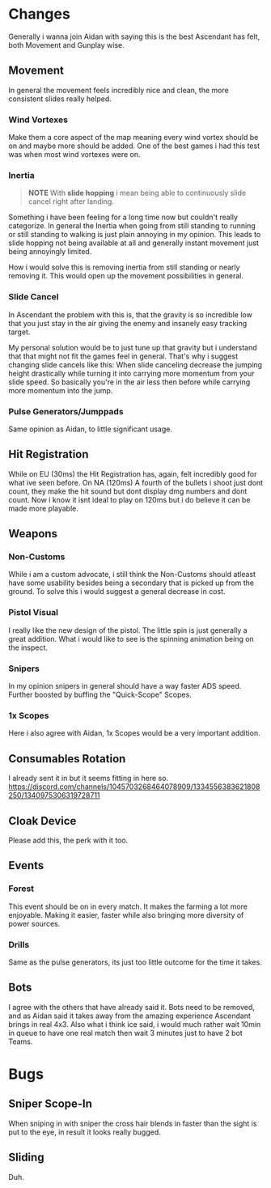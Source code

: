 # Changes
Generally i wanna join Aidan with saying this is the best Ascendant has felt, both Movement and Gunplay wise.

## Movement
In general the movement feels incredibly nice and clean, the more consistent slides really helped.
### Wind Vortexes
Make them a core aspect of the map meaning every wind vortex should be on and maybe more should be added. One of the best games i had this test was when most wind vortexes were on.
### Inertia
> **NOTE**
> With **slide hopping** i mean being able to continuously slide cancel right after landing.

Something i have been feeling for a long time now but couldn't really categorize.
In general the Inertia when going from still standing to running or still standing to walking is just plain annoying in my opinion. This leads to slide hopping not being available at all and generally instant movement just being annoyingly limited.

How i would solve this is removing inertia from still standing or nearly removing it. 
This would open up the movement possibilities in general.
### Slide Cancel
In Ascendant the problem with this is, that the gravity is so incredible low that you just stay in the air giving the enemy and insanely easy tracking target.

My personal solution would be to just tune up that gravity but i understand that that might not fit  the games feel in general.
That's why i suggest changing slide cancels like this:
When slide canceling decrease the jumping height drastically while turning it into carrying more momentum from your slide speed. 
So basically you're in the air less then before while carrying more momentum into the jump. 
### Pulse Generators/Jumppads
Same opinion as Aidan, to little significant usage.
## Hit Registration
While on EU (30ms) the Hit Registration has, again, felt incredibly good for what ive seen before. On NA (120ms) A fourth of the bullets i shoot just dont count, they make the hit sound but dont display dmg numbers and dont count. 
Now i know it isnt ideal to play on 120ms but i do believe it can be made more playable.
## Weapons
### Non-Customs
While i am a custom advocate, i still think the Non-Customs should atleast have some usability besides being a secondary that is picked up from the ground. 
To solve this i would suggest a general decrease in cost.
### Pistol Visual
I really like the new design of the pistol. The little spin is just generally a great addition.
What i would like to see is the spinning animation being on the inspect.
### Snipers
In my opinion snipers in general should have a way faster ADS speed. Further boosted by buffing the "Quick-Scope" Scopes.
### 1x Scopes
Here i also agree with Aidan, 1x Scopes would be a very important addition.
## Consumables Rotation
I already sent it in but it seems fitting in here so.
https://discord.com/channels/1045703268464078909/1334556383621808250/1340975306319728711
## Cloak Device
Please add this, the perk with it too.
## Events
### Forest
This event should be on in every match. It makes the farming a lot more enjoyable. Making it easier, faster while also bringing more diversity of power sources.
### Drills
Same as the pulse generators, its just too little outcome for the time it takes.
## Bots
I agree with the others that have already said it. Bots need to be removed, and as Aidan said it takes away from the amazing experience Ascendant brings in real 4x3.
Also what i think ice said, i would much rather wait 10min in queue to have one real match then wait 3 minutes just to have 2 bot Teams.
# Bugs
## Sniper Scope-In
When sniping in with sniper the cross hair blends in faster than the sight is put to the eye, in result it looks really bugged.
## Sliding
Duh.

